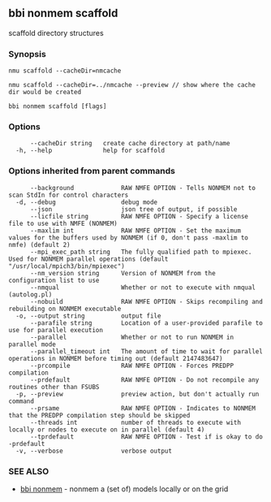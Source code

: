 ## bbi nonmem scaffold

scaffold directory structures

### Synopsis


	nmu scaffold --cacheDir=nmcache

	nmu scaffold --cacheDir=../nmcache --preview // show where the cache dir would be created
 

```
bbi nonmem scaffold [flags]
```

### Options

```
      --cacheDir string   create cache directory at path/name
  -h, --help              help for scaffold
```

### Options inherited from parent commands

```
      --background             RAW NMFE OPTION - Tells NONMEM not to scan StdIn for control characters
  -d, --debug                  debug mode
      --json                   json tree of output, if possible
      --licfile string         RAW NMFE OPTION - Specify a license file to use with NMFE (NONMEM)
      --maxlim int             RAW NMFE OPTION - Set the maximum values for the buffers used by NONMEM (if 0, don't pass -maxlim to nmfe) (default 2)
      --mpi_exec_path string   The fully qualified path to mpiexec. Used for NONMEM parallel operations (default "/usr/local/mpich3/bin/mpiexec")
      --nm_version string      Version of NONMEM from the configuration list to use
      --nmqual                 Whether or not to execute with nmqual (autolog.pl)
      --nobuild                RAW NMFE OPTION - Skips recompiling and rebuilding on NONMEM executable
  -o, --output string          output file
      --parafile string        Location of a user-provided parafile to use for parallel execution
      --parallel               Whether or not to run NONMEM in parallel mode
      --parallel_timeout int   The amount of time to wait for parallel operations in NONMEM before timing out (default 2147483647)
      --prcompile              RAW NMFE OPTION - Forces PREDPP compilation
      --prdefault              RAW NMFE OPTION - Do not recompile any routines other than FSUBS
  -p, --preview                preview action, but don't actually run command
      --prsame                 RAW NMFE OPTION - Indicates to NONMEM that the PREDPP compilation step should be skipped
      --threads int            number of threads to execute with locally or nodes to execute on in parallel (default 4)
      --tprdefault             RAW NMFE OPTION - Test if is okay to do -prdefault
  -v, --verbose                verbose output
```

### SEE ALSO

* [bbi nonmem](bbi_nonmem.md)	 - nonmem a (set of) models locally or on the grid


